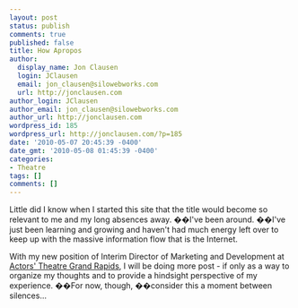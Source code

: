 ```yaml
---
layout: post
status: publish
comments: true
published: false
title: How Apropos
author:
  display_name: Jon Clausen
  login: JClausen
  email: jon_clausen@silowebworks.com
  url: http://jonclausen.com
author_login: JClausen
author_email: jon_clausen@silowebworks.com
author_url: http://jonclausen.com
wordpress_id: 185
wordpress_url: http://jonclausen.com/?p=185
date: '2010-05-07 20:45:39 -0400'
date_gmt: '2010-05-08 01:45:39 -0400'
categories:
- Theatre
tags: []
comments: []
---
```

<p>Little did I know when I started this site that the title would become so relevant to me and my long absences away. ��I've been around. ��I've just been learning and growing and haven't had much energy left over to keep up with the massive information flow that is the Internet.</p>
<p>With my new position of Interim Director of Marketing and Development at <a href="http://atgr.org">Actors' Theatre Grand Rapids</a>, I will be doing more post - if only as a way to organize my thoughts and to provide a hindsight perspective of my experience. ��For now, though, ��consider this a moment between silences...</p>

